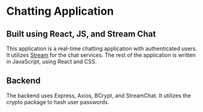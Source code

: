 # Chatting Application

## Built using React, JS, and Stream Chat
This application is a real-time chatting application with authenticated users. It utilizes [Stream](https://getstream.io/chat/) for the chat services. The rest of the application is written in JavaScript, using React and CSS.

## Backend
The backend uses Express, Axios, BCrypt, and StreamChat. It utilizes the crypto package to hash user passwords.
